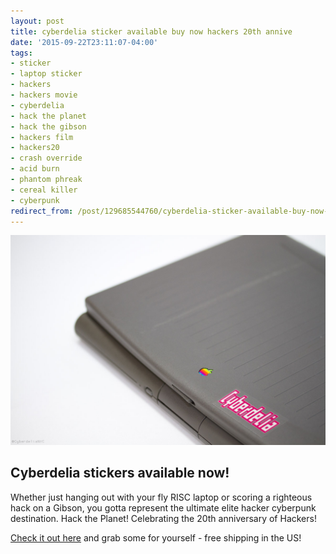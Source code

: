 ```yaml
---
layout: post
title: cyberdelia sticker available buy now hackers 20th annive
date: '2015-09-22T23:11:07-04:00'
tags:
- sticker
- laptop sticker
- hackers
- hackers movie
- cyberdelia
- hack the planet
- hack the gibson
- hackers film
- hackers20
- crash override
- acid burn
- phantom phreak
- cereal killer
- cyberpunk
redirect_from: /post/129685544760/cyberdelia-sticker-available-buy-now-hackers-20th-annive
---
```

 ![](/images/tumblr_nv40ujOtpy1tqzrm7o1_1280.jpg)  

## Cyberdelia stickers available now!

Whether just hanging out with your fly RISC laptop or scoring a righteous hack on a Gibson, you gotta represent the ultimate elite hacker cyberpunk destination. Hack the Planet! Celebrating the 20th anniversary of Hackers!

[Check it out here](https://www.ideasystm.com/collections/cyberdelia) and grab some for yourself - free shipping in the US!
